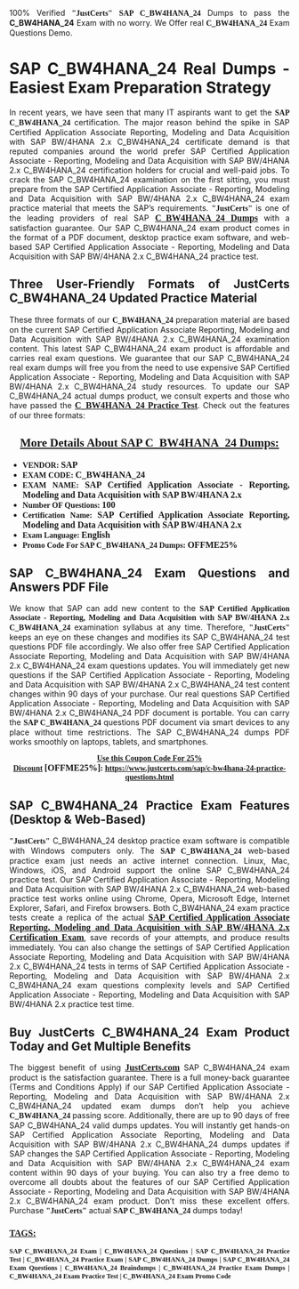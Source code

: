 <p style="text-align: justify;">100% Verified <span style="font-size:14px;"><span style="font-family:Georgia,serif;"><strong>"JustCerts"</strong></span></span> <span style="font-family:Georgia,serif;"><strong>SAP C_BW4HANA_24</strong></span> Dumps to pass the <strong>C_BW4HANA_24</strong> Exam with no worry. We Offer real <span style="font-family:Georgia,serif;"><strong>C_BW4HANA_24</strong></span> Exam Questions Demo.</p>

<h1 style="text-align: justify;"><strong>SAP C_BW4HANA_24 Real Dumps - Easiest Exam Preparation Strategy</strong></h1>

<p style="text-align: justify;">In recent years, we have seen that many IT aspirants want to get the <span style="font-family:Georgia,serif;"><strong>SAP C_BW4HANA_24</strong></span> certification. The major reason behind the spike in SAP Certified Application Associate Reporting, Modeling and Data Acquisition with SAP BW/4HANA 2.x C_BW4HANA_24 certificate demand is that reputed companies around the world prefer SAP Certified Application Associate - Reporting, Modeling and Data Acquisition with SAP BW/4HANA 2.x C_BW4HANA_24 certification holders for crucial and well-paid jobs. To crack the SAP C_BW4HANA_24 examination on the first sitting, you must prepare from the SAP Certified Application Associate - Reporting, Modeling and Data Acquisition with SAP BW/4HANA 2.x C_BW4HANA_24 exam practice material that meets the SAP’s requirements. <span style="font-size:14px;"><span style="font-family:Georgia,serif;"><strong>"JustCerts"</strong></span></span> is one of the leading providers of real SAP <a href="https://www.justcerts.com/sap/c-bw4hana-24-practice-questions.html"><span style="font-size:16px;"><u><span style="font-family:Georgia,serif;"><strong>C_BW4HANA_24 Dumps</strong></span></u></span></a> with a satisfaction guarantee. Our SAP C_BW4HANA_24 exam product comes in the format of a PDF document, desktop practice exam software, and web-based SAP Certified Application Associate - Reporting, Modeling and Data Acquisition with SAP BW/4HANA 2.x C_BW4HANA_24 practice test.</p>

<h2 style="text-align: justify;"><strong>Three User-Friendly Formats of JustCerts C_BW4HANA_24 Updated Practice Material</strong></h2>

<p style="text-align: justify;">These three formats of our <span style="font-family:Georgia,serif;"><strong>C_BW4HANA_24 </strong></span> preparation material are based on the current SAP Certified Application Associate Reporting, Modeling and Data Acquisition with SAP BW/4HANA 2.x C_BW4HANA_24 examination content. This latest SAP C_BW4HANA_24 exam product is affordable and carries real exam questions. We guarantee that our SAP C_BW4HANA_24 real exam dumps will free you from the need to use expensive SAP Certified Application Associate - Reporting, Modeling and Data Acquisition with SAP BW/4HANA 2.x C_BW4HANA_24 study resources. To update our SAP C_BW4HANA_24 actual dumps product, we consult experts and those who have passed the <a href="https://www.justcerts.com/sap/c-bw4hana-24-practice-questions.html"><u><span style="font-size:16px;"><span style="font-family:Georgia,serif;"><strong>C_BW4HANA_24 Practice Test</strong></span></span></u></a>. Check out the features of our three formats:</p>

<h2 style="text-align: center;"><u><strong><span style="font-family:Georgia,serif;">More Details About SAP C_BW4HANA_24 Dumps:</span></strong></u></h2>

<ul>
	<li style="text-align: justify;"><span style="font-size:14px;"><span style="font-family:Georgia,serif;"><strong>VENDOR: </strong></span></span><span style="font-size:16px;"><span style="font-family:Georgia,serif;"><strong>SAP</strong></span></span></li>
	<li style="text-align: justify;"><span style="font-size:14px;"><span style="font-family:Georgia,serif;"><strong>EXAM CODE: </strong></span></span><span style="font-size:16px;"><span style="font-family:Georgia,serif;"><strong>C_BW4HANA_24</strong></span></span></li>
	<li style="text-align: justify;"><span style="font-size:14px;"><span style="font-family:Georgia,serif;"><strong>EXAM NAME: </strong></span></span><span style="font-size:16px;"><span style="font-family:Georgia,serif;"><strong>SAP Certified Application Associate - Reporting, Modeling and Data Acquisition with SAP BW/4HANA 2.x</strong></span></span></li>
	<li style="text-align: justify;"><span style="font-size:14px;"><span style="font-family:Georgia,serif;"><strong>Number OF Questions: </strong></span></span><span style="font-size:16px;"><span style="font-family:Georgia,serif;"><strong>100</strong></span></span></li>
	<li style="text-align: justify;"><span style="font-size:14px;"><span style="font-family:Georgia,serif;"><strong>Certification Name: </strong></span></span><span style="font-size:16px;"><span style="font-family:Georgia,serif;"><strong>SAP Certified Application Associate Reporting, Modeling and Data Acquisition with SAP BW/4HANA 2.x</strong></span></span></li>
	<li style="text-align: justify;"><span style="font-size:14px;"><span style="font-family:Georgia,serif;"><strong>Exam Language: </strong></span></span><span style="font-size:16px;"><span style="font-family:Georgia,serif;"><strong>English</strong></span></span></li>
	<li style="text-align: justify;"><span style="font-size:14px;"><span style="font-family:Georgia,serif;"><strong>Promo Code For SAP C_BW4HANA_24 Dumps: </strong></span></span><span style="font-size:16px;"><span style="font-family:Georgia,serif;"><strong>OFFME25%</strong></span></span></li>
</ul>

<h2 style="text-align: justify;"><strong>SAP C_BW4HANA_24 Exam Questions and Answers PDF File</strong></h2>

<p style="text-align: justify;">We know that SAP can add new content to the <span style="font-family:Georgia,serif;"><strong>SAP Certified Application Associate - Reporting, Modeling and Data Acquisition with SAP BW/4HANA 2.x C_BW4HANA_24</strong></span> examination syllabus at any time. Therefore, <span style="font-size:14px;"><span style="font-family:Georgia,serif;"><strong>"JustCerts"</strong></span></span> keeps an eye on these changes and modifies its SAP C_BW4HANA_24 test questions PDF file accordingly. We also offer free SAP Certified Application Associate Reporting, Modeling and Data Acquisition with SAP BW/4HANA 2.x C_BW4HANA_24 exam questions updates. You will immediately get new questions if the SAP Certified Application Associate - Reporting, Modeling and Data Acquisition with SAP BW/4HANA 2.x C_BW4HANA_24 test content changes within 90 days of your purchase. Our real questions SAP Certified Application Associate - Reporting, Modeling and Data Acquisition with SAP BW/4HANA 2.x C_BW4HANA_24 PDF document is portable. You can carry the <span style="font-family:Georgia,serif;"><strong>SAP C_BW4HANA_24</strong></span> questions PDF document via smart devices to any place without time restrictions. The SAP C_BW4HANA_24 dumps PDF works smoothly on laptops, tablets, and smartphones.</p>

<p style="text-align: center;"><span style="font-size:14px;"><span style="font-family:Georgia,serif;"><strong><u>Use this Coupon Code For 25% Discount</u> </strong></span></span><span style="font-size:16px;"><span style="font-family:Georgia,serif;"><strong>[OFFME25%]</strong></span></span><span style="font-size:14px;"><span style="font-family:Georgia,serif;"><strong>: <u><a href="https://www.justcerts.com/sap/c-bw4hana-24-practice-questions.html">https://www.justcerts.com/sap/c-bw4hana-24-practice-questions.html</a></u></strong></span></span></p>

<h2 style="text-align: justify;"><strong>SAP C_BW4HANA_24 Practice Exam Features (Desktop & Web-Based)</strong></h2>

<p style="text-align: justify;"><span style="font-size:14px;"><span style="font-family:Georgia,serif;"><strong>"JustCerts"</strong></span></span> C_BW4HANA_24 desktop practice exam software is compatible with Windows computers only. The <span style="font-family:Georgia,serif;"><strong>SAP C_BW4HANA_24</strong></span> web-based practice exam just needs an active internet connection. Linux, Mac, Windows, iOS, and Android support the online SAP C_BW4HANA_24 practice test. Our SAP Certified Application Associate - Reporting, Modeling and Data Acquisition with SAP BW/4HANA 2.x C_BW4HANA_24 web-based practice test works online using Chrome, Opera, Microsoft Edge, Internet Explorer, Safari, and Firefox browsers. Both C_BW4HANA_24 exam practice tests create a replica of the actual <u><a href="https://www.justcerts.com/sap/sap-certified-application-associate-certification-exams.html"><span style="font-size:16px;"><span style="font-family:Georgia,serif;"><strong>SAP Certified Application Associate Reporting, Modeling and Data Acquisition with SAP BW/4HANA 2.x Certification Exam</strong></span></span></a></u>, save records of your attempts, and produce results immediately. You can also change the settings of SAP Certified Application Associate Reporting, Modeling and Data Acquisition with SAP BW/4HANA 2.x C_BW4HANA_24 tests in terms of SAP Certified Application Associate - Reporting, Modeling and Data Acquisition with SAP BW/4HANA 2.x C_BW4HANA_24 exam questions complexity levels and SAP Certified Application Associate - Reporting, Modeling and Data Acquisition with SAP BW/4HANA 2.x practice test time.</p>

<h2 style="text-align: justify;"><strong>Buy JustCerts C_BW4HANA_24 Exam Product Today and Get Multiple Benefits</strong></h2>

<p style="text-align: justify;">The biggest benefit of using <a href="https://www.justcerts.com/"><u><span style="font-size:16px;"><span style="font-family:Georgia,serif;"><strong>JustCerts.com</strong></span></span></u></a> SAP C_BW4HANA_24 exam product is the satisfaction guarantee. There is a full money-back guarantee (Terms and Conditions Apply) if our SAP Certified Application Associate - Reporting, Modeling and Data Acquisition with SAP BW/4HANA 2.x C_BW4HANA_24 updated exam dumps don’t help you achieve <span style="font-family:Georgia,serif;"><strong>C_BW4HANA_24 </strong></span> passing score. Additionally, there are up to 90 days of free SAP C_BW4HANA_24 valid dumps updates. You will instantly get hands-on SAP Certified Application Associate Reporting, Modeling and Data Acquisition with SAP BW/4HANA 2.x C_BW4HANA_24 dumps updates if SAP changes the SAP Certified Application Associate - Reporting, Modeling and Data Acquisition with SAP BW/4HANA 2.x C_BW4HANA_24 exam content within 90 days of your buying. You can also try a free demo to overcome all doubts about the features of our SAP Certified Application Associate - Reporting, Modeling and Data Acquisition with SAP BW/4HANA 2.x C_BW4HANA_24 exam product. Don’t miss these excellent offers. Purchase <span style="font-size:14px;"><span style="font-family:Georgia,serif;"><strong>"JustCerts"</strong></span></span> actual <span style="font-family:Georgia,serif;"><strong>SAP C_BW4HANA_24</strong></span> dumps today!</p>

<h3 style="text-align: justify;"><u><span style="font-size:16px;"><span style="font-family:Georgia,serif;"><strong>TAGS:</strong></span></span></u></h3>

<p style="text-align: justify;"><span style="font-size:12px;"><span style="font-family:Georgia,serif;"><strong>SAP C_BW4HANA_24 Exam | C_BW4HANA_24 Questions | SAP C_BW4HANA_24 Practice Test | C_BW4HANA_24 Practice Exam | SAP C_BW4HANA_24 Dumps | SAP C_BW4HANA_24 Exam Questions | C_BW4HANA_24 Braindumps | C_BW4HANA_24 Practice Exam Dumps | C_BW4HANA_24 Exam Practice Test | C_BW4HANA_24 Exam Promo Code </strong></span></span></p>
